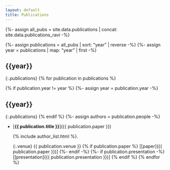 ```yaml
---
layout: default
title: Publications
---
```


{%- assign all_pubs = site.data.publications | concat: site.data.publications_ravi -%}

{%- assign publications = all_pubs | sort: "year" | reverse -%}
{%- assign year = publications | map: "year" | first -%}

## {{year}}

{:.publications}
{% for publication in publications %}

{% if publication.year != year %}
{%- assign year = publication.year -%}
## {{year}}

{:.publications}
{% endif %}
{%- assign authors = publication.people -%}
  * [**{{ publication.title }}**]({{ publication.paper }})

    {% include author_list.html %}.

    {:.venue}
    {{ publication.venue }}
     {% if publication.paper %}
     \[[paper]({{ publication.paper }})\]
     {%- endif -%}
     {%- if publication.presentation -%}
     \[[presentation]({{ publication.presentation }})\]
     {% endif %}
{% endfor %}
